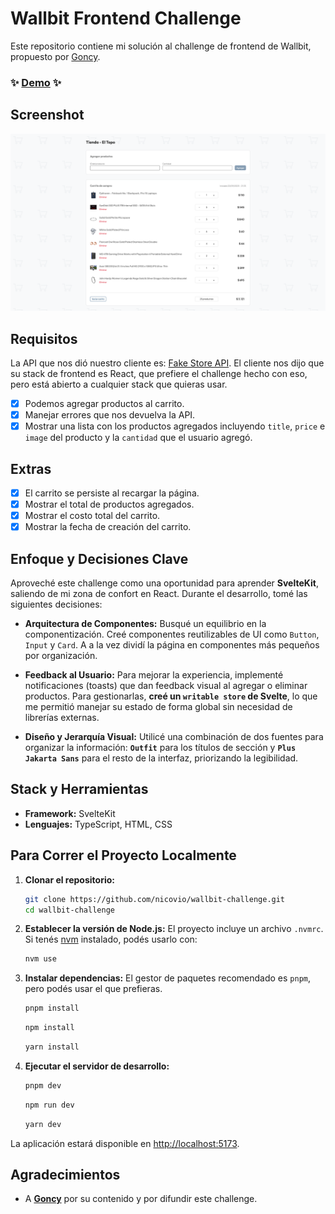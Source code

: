 # Wallbit Frontend Challenge

Este repositorio contiene mi solución al challenge de frontend de Wallbit, propuesto por [Goncy](https://github.com/goncy).

### ✨ [Demo](https://wallbit-challenge-delta.vercel.app/) ✨

## Screenshot

![Captura de pantalla de la aplicación](/static/screenshoot.png)

## Requisitos

La API que nos dió nuestro cliente es: [Fake Store API](https://fakestoreapi.com/). El cliente nos dijo que su stack de frontend es React, que prefiere el challenge hecho con eso, pero está abierto a cualquier stack que quieras usar.

- [x] Podemos agregar productos al carrito.
- [x] Manejar errores que nos devuelva la API.
- [x] Mostrar una lista con los productos agregados incluyendo `title`, `price` e `image` del producto y la `cantidad` que el usuario agregó.

## Extras

- [x] El carrito se persiste al recargar la página.
- [x] Mostrar el total de productos agregados.
- [x] Mostrar el costo total del carrito.
- [x] Mostrar la fecha de creación del carrito.

## Enfoque y Decisiones Clave

Aproveché este challenge como una oportunidad para aprender **SvelteKit**, saliendo de mi zona de confort en React. Durante el desarrollo, tomé las siguientes decisiones:

- **Arquitectura de Componentes:** Busqué un equilibrio en la componentización. Creé componentes reutilizables de UI como `Button`, `Input` y `Card`. A a la vez dividí la página en componentes más pequeños por organización.

- **Feedback al Usuario:** Para mejorar la experiencia, implementé notificaciones (toasts) que dan feedback visual al agregar o eliminar productos. Para gestionarlas, **creé un `writable store` de Svelte**, lo que me permitió manejar su estado de forma global sin necesidad de librerías externas.

- **Diseño y Jerarquía Visual:** Utilicé una combinación de dos fuentes para organizar la información: **`Outfit`** para los títulos de sección y **`Plus Jakarta Sans`** para el resto de la interfaz, priorizando la legibilidad.

## Stack y Herramientas

- **Framework:** SvelteKit
- **Lenguajes:** TypeScript, HTML, CSS

## Para Correr el Proyecto Localmente

1.  **Clonar el repositorio:**

    ```bash
    git clone https://github.com/nicovio/wallbit-challenge.git
    cd wallbit-challenge
    ```

2.  **Establecer la versión de Node.js:**
    El proyecto incluye un archivo `.nvmrc`. Si tenés [nvm](https://github.com/nvm-sh/nvm) instalado, podés usarlo con:

    ```bash
    nvm use
    ```

3.  **Instalar dependencias:**
    El gestor de paquetes recomendado es `pnpm`, pero podés usar el que prefieras.

    ```bash
    pnpm install
    ```

    ```bash
    npm install
    ```

    ```bash
    yarn install
    ```

4.  **Ejecutar el servidor de desarrollo:**

    ```bash
    pnpm dev
    ```

    ```bash
    npm run dev
    ```

    ```bash
    yarn dev
    ```

La aplicación estará disponible en [http://localhost:5173](http://localhost:5173).

## Agradecimientos

- A **[Goncy](https://github.com/goncy)** por su contenido y por difundir este challenge.
